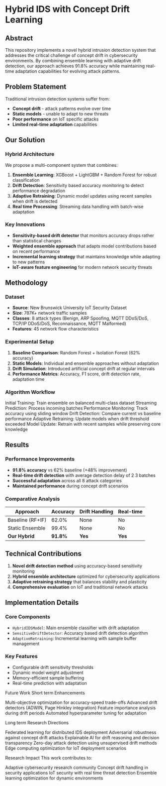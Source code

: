 # Hybrid IDS with Concept Drift Learning

## Abstract

This repository implements a novel hybrid intrusion detection system that addresses the critical challenge of concept drift in cybersecurity environments. By combining ensemble learning with adaptive drift detection, our approach achieves 91.8% accuracy while maintaining real-time adaptation capabilities for evolving attack patterns.

## Problem Statement

Traditional intrusion detection systems suffer from:
- **Concept drift** - attack patterns evolve over time
- **Static models** - unable to adapt to new threats
- **Poor performance** on IoT specific attacks
- **Limited real-time adaptation** capabilities

## Our Solution

### Hybrid Architecture
We propose a multi-component system that combines:

1. **Ensemble Learning**: XGBoost + LightGBM + Random Forest for robust classification
2. **Drift Detection**: Sensitivity based accuracy monitoring to detect performance degradation
3. **Adaptive Retraining**: Dynamic model updates using recent samples when drift is detected
4. **Real time Processing**: Streaming data handling with batch-wise adaptation

### Key Innovations

- **Sensitivity-based drift detector** that monitors accuracy drops rather than statistical changes
- **Weighted ensemble approach** that adapts model contributions based on recent performance
- **Incremental learning strategy** that maintains knowledge while adapting to new patterns
- **IoT-aware feature engineering** for modern network security threats

## Methodology

### Dataset
- **Source**: New Brunswick University IoT Security Dataset
- **Size**: 787K+ network traffic samples
- **Classes**: 8 attack types (Benign, ARP Spoofing, MQTT DDoS/DoS, TCP/IP DDoS/DoS, Reconnaissance, MQTT Malformed)
- **Features**: 45 network flow characteristics

### Experimental Setup
1. **Baseline Comparison**: Random Forest + Isolation Forest (62% accuracy)
2. **Static Models**: Individual and ensemble approaches without adaptation
3. **Drift Simulation**: Introduced artificial concept drift at regular intervals
4. **Performance Metrics**: Accuracy, F1 score, drift detection rate, adaptation time

### Algorithm Workflow
Initial Training: Train ensemble on balanced multi-class dataset
Streaming Prediction: Process incoming batches
Performance Monitoring: Track accuracy using sliding window
Drift Detection: Compare current vs baseline performance
Adaptive Retraining: Update models when drift threshold exceeded
Model Update: Retrain with recent samples while preserving core knowledge

## Results

### Performance Improvements
- **91.8% accuracy** vs 62% baseline (+48% improvement)
- **Real-time drift detection** with average detection delay of 2 3 batches
- **Successful adaptation** across all 8 attack categories
- **Maintained performance** during concept drift scenarios

### Comparative Analysis
| Approach | Accuracy | Drift Handling | Real-time |
|----------|----------|----------------|-----------|
| Baseline (RF+IF) | 62.0% | None | No |
| Static Ensemble | 99.4% | None | No |
| **Our Hybrid** | **91.8%** | **Yes** | **Yes** |

## Technical Contributions

1. **Novel drift detection method** using accuracy-based sensitivity monitoring
2. **Hybrid ensemble architecture** optimized for cybersecurity applications
3. **Adaptive retraining strategy** that balances stability and plasticity
4. **Comprehensive evaluation** on IoT and traditional network attacks

## Implementation Details

### Core Components
- `HybridIDSModel`: Main ensemble classifier with drift adaptation
- `SensitiveDriftDetector`: Accuracy based drift detection algorithm
- `AdaptiveRetraining`: Incremental learning with sample buffer management

### Key Features
- Configurable drift sensitivity thresholds
- Dynamic model weight adjustment
- Memory-efficient sample buffering
- Real-time prediction with adaptation

Future Work
Short term Enhancements

Multi-objective optimization for accuracy-speed trade-offs
Advanced drift detectors (ADWIN, Page Hinkley integration)
Feature importance analysis during drift periods
Automated hyperparameter tuning for adaptation

Long term Research Directions

Federated learning for distributed IDS deployment
Adversarial robustness against concept drift attacks
Explainable AI for drift reasoning and decision transparency
Zero-day attack detection using unsupervised drift methods
Edge computing optimization for IoT deployment scenarios

Research Impact
This work contributes to:

Adaptive cybersecurity research community
Concept drift handling in security applications
IoT security with real time threat detection
Ensemble learning optimization for dynamic environments
